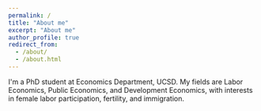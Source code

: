 ```yaml
---
permalink: /
title: "About me"
excerpt: "About me"
author_profile: true
redirect_from: 
  - /about/
  - /about.html
---
```

I'm a PhD student at Economics Department, UCSD. My fields are Labor Economics, Public Economics, and Development Economics, with interests in female labor participation, fertility, and immigration. 



